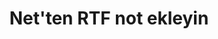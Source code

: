 ---
############################# Static ############################
layout: "auto-gen-annotation"

############################# Head ############################
head_title: "Net RTF Ek Açıklama API'si C#'ta Ek Açıklama"
head_description: "RTF, resimler, çizimler ve belge dosyası biçimlerinden popüler ek açıklama türleri oluşturmak ve Ek Açıklama eklemek için Net API."

############################# Header ############################
title: "Net'ten RTF not ekleyin"
description: ""
bg_image: "https://cms.admin.containerize.com/templates/aspose/App_Themes/V3/images/bg/header1.png"
bg_overlay: false
button:
    enable: true
    icon: "fas fa-arrow-down"
    label: "Ücretsiz deneme sürümünü indirin"
    link: "https://downloads.groupdocs.com/annotation/net"

############################# About ############################
about:
    enable: true
    title: "GroupDocs.Annotation for Net API hakkında"
    content: |
        GroupDocs.Annotation for Net API, PDF, Word ve Mac, Windows veya Ubuntu'daki diğer belgelere ek açıklamalar eklemenizi sağlayan bir kitaplıktır. [GroupDocs.Annotation for Net](/annotation/net), resimlerden ve diğer çeşitli belgelerden açıklama oluşturma, ekleme, düzenleme, silme, ayıklama ve dışa aktarma için kapsamlı destekle açıklamaları yönetmeye yönelik yerel bir Net API'sidir. Bu [sayfada](https://docs.groupdocs.com/annotation/net/supported-document-formats/) görebileceğiniz desteklenen belge biçimlerinin tam listesi.
        Bu kitaplık, yalnızca RTF belgesiyle değil, Word, Excel, PowerPoint, Outlook e-postaları, Visio, Adobe, OpenDocument, OpenOffice, Photoshop, AutoCad ve diğerleri gibi diğer birçok belge türüyle çalışmanıza olanak tanır.
        GroupDocs.Annotation for Net API, yeni notlar oluşturmanıza ve eklemenize, açıklamaları düzenlemenize, yorumları, ek açıklamaları ayıklamanıza ve bunları belgelerden kaldırmanıza olanak tanır. Kitaplık, Metin, Çoklu Çizgi, Alan, Altı Çizili, Nokta, Filigran, Ok, Elips, Metin Değiştirme, Mesafe, Metin Alanı, PDF'de Kaynak Redaksiyonu, HTML, Microsoft Word belgeleri, elektronik tablolar, diyagramlar, sunumlar dahil olmak üzere 13 farklı açıklama türünü destekler. çizimler, resimler ve diğer birçok dosya formatı.
        Örnek (lütfen aşağıya bakın) RTF belgesiyle çalışmayı gösterir, bu örnekte GroupDocs ile çalışmanın ana adımlarını görebilirsiniz. Ek Açıklama: Bir lisans ayarlayın, çalışmak istediğiniz bir belgeyi açın, bir ek açıklama, açıklama özelliklerini ihtiyaçlarınıza göre ayarlamak için veri nesneleri ekleme ve sonucu gereken yere kaydetme. Ayrıca github [sayfa](https://github.com/groupdocs-annotation/GroupDocs.Annotation-for-.NET) veya ürün [documentation](https) sayfamızda desteklenen özellikler hakkında daha ayrıntılı bir göz atabilirsiniz. ://docs.groupdocs.com/annotation/net/getting-started/).

############################# Steps ############################
howTo_Add:
steps_Add:
    enable: true
    title_left: "Net'te RTF Dosyasına Ek Açıklama Ekleme Adımları"
    content_left: |
        [GroupDocs.Annotation](/annotation/net/) Net geliştiricilerinin, birkaç basit adımı uygulayarak herhangi bir Net tabanlı uygulama içindeki RTF dosyalarına çeşitli ek açıklama türleri eklemesini kolaylaştırır.
        *   Yorum ve tarih içeren Yanıt nesneleri oluşturun.
        *   AreaAnnotation nesnesi oluşturun, alan seçeneklerini ayarlayın ve yanıtlar ekleyin.
        *   Annotator nesnesi oluşturun ve alan açıklaması ekleyin.
        *   Çıktı dosyasını kaydedin.
    title_right: "sistem gereksinimleri"
    content_right: |
        Net API'leri için GroupDocs.Annotation, tüm büyük platformlarda ve işletim sistemlerinde desteklenir. Aşağıdaki kodu çalıştırmadan önce lütfen sisteminizde aşağıdaki önkoşulların yüklü olduğundan emin olun.
        *   İşletim Sistemleri: Microsoft Windows, Linux, MacOS
        *   Geliştirme Ortamları: Visual Studio, Xamarin, MonoDevelop
        *   Çerçeveler: .NET Framework, .NET Standard, .NET Core, Mono
        *   GroupDocs.Annotation for .NET'in en son sürümünü [NuGet](https://www.nuget.org/packages/groupdocs.annotation) adresinden indirin.

############################# Preview ############################
preview_Add:
    enable: true
    title: Ek açıklama önizlemesi ve kod örneği
    content: |
        ![Annotation preview image](https://docs.groupdocs.com/annotation/java/images/add-text-field-annotation.png)
    code: |
        ```cs
        //Add text field annotation to the document from local disk
        using (Annotator annotator = new Annotator("input.bmp"))
        {
            TextFieldAnnotation textField = new TextFieldAnnotation
            {
                BackgroundColor = 65535,
                Box = new Rectangle(100, 100, 100, 100),
                CreatedOn = DateTime.Now,
                Text = "Some text",
                FontColor = 65535,
                FontSize = 12,
                Message = "This is text field annotation",
                Opacity = 0.7,
                PageNumber = 0,
                PenStyle = PenStyle.Dot,
                PenWidth = 3,
                FontFamily = "Arial",
                TextHorizontalAlignment = HorizontalAlignment.Center,
                Replies = new List
                {
                    new Reply
                    {
                        Comment = "First comment",
                        RepliedOn = DateTime.Now
                    },
                    new Reply
                    {
                        Comment = "Second comment",
                        RepliedOn = DateTime.Now
                    }
                }
            };
            annotator.Add(textField);
            annotator.Save("result.bmp");
        }
        ```

############################# Steps ############################
howTo_Remove:
steps_Remove:
    enable: true
    title_left: "Net'teki RTF Ek Açıklamalarını Kaldırma Adımları"
    content_left: |
        [GroupDocs.Annotation](/annotation/net/) Net geliştiricilerinin, birkaç basit adımı uygulayarak herhangi bir Net tabanlı uygulama içindeki RTF dosyalarından ek açıklama ayrıntılarını kaldırmasını kolaylaştırır.
        *   Yorum ve tarih içeren Yanıt nesneleri oluşturun.
        *   SaveOptions nesnesini oluşturun ve AnnotationTypes = AnnotationType.None olarak ayarlayın.
        *   Ortaya çıkan belge yolu veya akışı ve SaveOptions nesnesi ile kaydetme yöntemini çağırın.

############################# Preview ############################
preview_Remove:
    enable: true
    code: |
        ```cs
        // 1- How to remove annotation from document using annotation index
        
        using (Annotator annotator = new Annotator("result.bmp"))
        {
            annotator.Remove(0);
            annotator.Save("removed.bmp");
        }
        
        // 2- How to remove annotation from document using annotation object
        
        using (Annotator annotator = new Annotator("result.bmp"))
        {
            var tmp = annotator.Get();
            annotator.Remove(tmp[0]);
            annotator.Save("removed.bmp");
        }
        
        // 3- How to remove some annotations from document using list of ID’s
        
        using (Annotator annotator = new Annotator("result.bmp"))
        {
            var idList = new List{1, 2, 3};
            annotator.Remove(idList);
            annotator.Save("removed.bmp");
        }
        
        // 4- How to remove some annotations from document using list of annotations
        
        using (Annotator annotator = new Annotator("result.bmp"))
        {
            var tmp = annotator.Get();
            annotator.Remove(tmp);
            annotator.Save("removed.bmp");
        }
        ```

############################# Steps ############################
howTo_Edit:
steps_Edit:
    enable: true
    title_left: "Net'te RTF Ek Açıklamalarını Düzenleme Adımları"
    content_left: |
        [GroupDocs.Annotation](/annotation/net/) Net geliştiricilerinin, birkaç kolay adımı uygulayarak herhangi bir Net tabanlı uygulama içindeki RTF dosyalarından çeşitli ek açıklama özelliklerini güncellemelerini kolaylaştırır.
        *   ImportAnnotations = true ile örneklenmiş LoadOptions ile giriş belgesi yolu veya akış ile Annotator nesnesini örnekleyin.
        *   Bazı AnnotationBase uygulamaları oluşturun ve varolan ek açıklamanın kimliğini ayarlayın (bu kimliğe sahip ek açıklama bulunmazsa, hiçbir şey değiştirilmeyecektir) veya ek açıklamaların yol listesi (mevcut tüm ek açıklamalar kaldırılacaktır).
        *   Geçirilen ek açıklamalarla Annotator nesnesinin güncelleme yöntemini çağırın.
        *   Ortaya çıkan belge yolu veya akışı ve SaveOptions nesnesi ile kaydetme yöntemini çağırın.

############################# Preview ############################
preview_Edit:
    enable: true
    code: |
        ```cs
        // open annotated document
        using (Annotator annotator = new Annotator("result.bmp"))
        {
            //assuming we are going to change some properties of existing annotation
                AreaAnnotation updated = new AreaAnnotation
                    {
                            // It's important to set existed annotation Id
                            Id = 1,
                            BackgroundColor = 255,
                            Box = new Rectangle(0, 0, 50, 200),
                            CreatedOn = DateTime.Now,
                            Message = "This is updated annotation",
                            Replies = new List
                            {
                                new Reply
                                {
                                    Comment = "Updated first comment",
                                    RepliedOn = DateTime.Now
                                },
                                new Reply
                                {
                                    Comment = "Updated second comment",
                                    RepliedOn = DateTime.Now
                                }
                            }
                        };
                // update annotation
                annotator.Update(updated);
                annotator.Save("result.bmp");
        }
        ```

############################# Steps ############################
howTo_Extract:
steps_Extract:
    enable: true
    title_left: "Net'teki RTF Dosyasından Ek Açıklamaları Çıkarma Adımları"
    content_left: |
        [GroupDocs.Annotation](/annotation/net/) Net geliştiricilerinin belgelere açıklama eklemesini ve birkaç kolay adımı uygulayarak herhangi bir Net tabanlı uygulama içindeki RTF dosyalarından açıklama bilgilerini çıkarmasını kolaylaştırır.
        *   Yorum ve tarih içeren Yanıt nesneleri oluşturun.
        *   LoadOptions nesnesini oluşturun ve SetImportAnnotations'ı gerçek bağımsız değişkenle çağırın.
        *   List tipinde değişken tanımlayın.
        *   Get yöntemini çağırın ve sonucu yukarıdaki değişkene döndürün.

############################# Preview ############################
preview_Extract:
    enable: true
    code: |
        ```cs
        // for using this example input file ("annotated.bmp") must be with annotations
        using (Annotator annotator = new Annotator("annotated.bmp"))
        {
            List annotations = annotator.Get();
            XmlSerializer formatter = new XmlSerializer(typeof(List));
            using (FileStream fs = new FileStream("annotations.xml", FileMode.Create))
            {
                fs.SetLength(0);
                formatter.Serialize(fs, annotations);
            }
        }
        ```

############################# Demos ############################
demos:
    enable: true
    title: "Belgelere ve Görüntülere Ek Açıklamalar Eklemek, Kaldırmak, Düzenlemek, Çıkarmak için Canlı Demolar"
    content: |
        Hemen şimdi [GroupDocs.Annotation Canlı Demolar](https://products.groupdocs.app/annotation/family) web sitesini ziyaret ederek RTF dosyasına ek açıklama ekleyin, kaldırın, düzenleyin ve çıkarın. Canlı demo aşağıdaki avantajlara sahiptir

############################# About Formats ############################
about_formats:
    enable: true
    format:
        # format loop
        - icon: "far fa-file-rtf"
          title: "RTF Dosya Biçimi Hakkında"
          content: |
            Microsoft tarafından tanıtılan ve belgelenen Zengin Metin Biçimi (RTF), uygulamalarda kullanılmak üzere biçimlendirilmiş metin ve grafikleri kodlama yöntemini temsil eder. Biçim, diğer Microsoft Ürünleri ile platformlar arası belge alışverişini kolaylaştırır ve böylece birlikte çalışabilirlik amacına hizmet eder. Bu yetenek, onu kelime işlem yazılımları arasında bir veri aktarımı standardı haline getirir ve bu nedenle içerikler, belge formatını kaybetmeden bir işletim sisteminden diğerine aktarılabilir. Dosya formatı belirtimleri, Microsoft tarafından genel olarak indirilebilir ve geliştiricinin bakış açısından atıfta bulunulabilir.

          link: "https://docs.fileformat.com/image/rtf/"

############################# More Formats ############################
more_formats:
    enable: true
    title: "Diğer Popüler Belge Biçimleriyle Çalışma"
    content: |
        Bazı popüler dosya biçimlerinden ek açıklama özelliklerini aşağıda belirtildiği gibi güncelleyin.
    format:
        # format loop
        - name: "Annotate PDF document"
          link: "https://products.groupdocs.com/annotation/net/pdf/"
          description: "Adobe Portable Document Format"

        # format loop
        - name: "Annotate DOC document"
          link: "https://products.groupdocs.com/annotation/net/doc/"
          description: "Microsoft Word Document"

        # format loop
        - name: "Annotate DOCM document"
          link: "https://products.groupdocs.com/annotation/net/docm/"
          description: "Microsoft Word Macro-Enabled Document"

        # format loop
        - name: "Annotate DOCX document"
          link: "https://products.groupdocs.com/annotation/net/docx/"
          description: "Microsoft Word Open XML Document"

        # format loop
        - name: "Annotate DOT document"
          link: "https://products.groupdocs.com/annotation/net/dot/"
          description: "Microsoft Word Document Template"

        # format loop
        - name: "Annotate DOTX document"
          link: "https://products.groupdocs.com/annotation/net/dotx/"
          description: "Word Open XML Document Template"

        # format loop
        - name: "Annotate RTF document"
          link: "https://products.groupdocs.com/annotation/net/rtf/"
          description: "Rich Text Document"

        # format loop
        - name: "Annotate ODT document"
          link: "https://products.groupdocs.com/annotation/net/odt/"
          description: "Open Document Text"

        # format loop
        - name: "Annotate XLS document"
          link: "https://products.groupdocs.com/annotation/net/xls/"
          description: "Microsoft Excel Binary File Format"

        # format loop
        - name: "Annotate XLSX document"
          link: "https://products.groupdocs.com/annotation/net/xlsx/"
          description: "Microsoft Excel Open XML Spreadsheet"

        # format loop
        - name: "Annotate XLSM document"
          link: "https://products.groupdocs.com/annotation/net/xlsm/"
          description: "Microsoft Excel Macro-Enabled Spreadsheet"

        # format loop
        - name: "Annotate XLSB document"
          link: "https://products.groupdocs.com/annotation/net/xlsb/"
          description: "Microsoft Excel Binary Worksheet"

        # format loop
        - name: "Annotate ODS document"
          link: "https://products.groupdocs.com/annotation/net/ods/"
          description: "Open Document Spreadsheet"

        # format loop
        - name: "Annotate PPT document"
          link: "https://products.groupdocs.com/annotation/net/ppt/"
          description: "PowerPoint Presentation"

        # format loop
        - name: "Annotate PPTX document"
          link: "https://products.groupdocs.com/annotation/net/pptx/"
          description: "PowerPoint Open XML Presentation"

        # format loop
        - name: "Annotate PPSX document"
          link: "https://products.groupdocs.com/annotation/net/ppsx/"
          description: "PowerPoint Open XML Slide Show"

        # format loop
        - name: "Annotate POTM document"
          link: "https://products.groupdocs.com/annotation/net/potm/"
          description: "Microsoft PowerPoint Template"

        # format loop
        - name: "Annotate PPTM document"
          link: "https://products.groupdocs.com/annotation/net/pptm/"
          description: "Microsoft PowerPoint Presentation"

        # format loop
        - name: "Annotate PPS document"
          link: "https://products.groupdocs.com/annotation/net/pps/"
          description: "Microsoft PowerPoint 97-2003 Slide Show"

        # format loop
        - name: "Annotate ODP document"
          link: "https://products.groupdocs.com/annotation/net/odp/"
          description: "OpenDocument Presentation"

        # format loop
        - name: "Annotate HTML document"
          link: "https://products.groupdocs.com/annotation/net/html/"
          description: "HyperText Markup Language"

        # format loop
        - name: "Annotate TIFF document"
          link: "https://products.groupdocs.com/annotation/net/tiff/"
          description: "Tagged Image File Format"

        # format loop
        - name: "Annotate JPEG document"
          link: "https://products.groupdocs.com/annotation/net/jpeg/"
          description: "JPEG Image"

        # format loop
        - name: "Annotate PNG document"
          link: "https://products.groupdocs.com/annotation/net/png/"
          description: "Portable Network Graphic"

        # format loop
        - name: "Annotate EML document"
          link: "https://products.groupdocs.com/annotation/net/eml/"
          description: "E-mail Message"

        # format loop
        - name: "Annotate MSG document"
          link: "https://products.groupdocs.com/annotation/net/msg/"
          description: "Microsoft Outlook E-mail Message"

        # format loop
        - name: "Annotate VSD document"
          link: "https://products.groupdocs.com/annotation/net/vsd/"
          description: "Microsoft Visio 2003-2010 Drawing"

        # format loop
        - name: "Annotate VSDX document"
          link: "https://products.groupdocs.com/annotation/net/vsdx/"
          description: "Microsoft Visio Drawing"

        # format loop
        - name: "Annotate VSS document"
          link: "https://products.groupdocs.com/annotation/net/vss/"
          description: "Microsoft Visio 2003-2010 Stencil"

        # format loop
        - name: "Annotate VST document"
          link: "https://products.groupdocs.com/annotation/net/vst/"
          description: "Microsoft Visio 2013 Stencil"

        # format loop
        - name: "Annotate DWG document"
          link: "https://products.groupdocs.com/annotation/net/dwg/"
          description: "Autodesk Design Data Formats"

        # format loop
        - name: "Annotate DXF document"
          link: "https://products.groupdocs.com/annotation/net/dxf/"
          description: "AutoCAD Drawing Interchange"

        # format loop
        - name: "Annotate DCM document"
          link: "https://products.groupdocs.com/annotation/net/dcm/"
          description: "Digital Imaging and Communications in Medicine"

        # format loop
        - name: "Annotate WMF document"
          link: "https://products.groupdocs.com/annotation/net/wmf/"
          description: "Windows Metafile"

        # format loop
        - name: "Annotate EMF document"
          link: "https://products.groupdocs.com/annotation/net/emf/"
          description: "Enhanced Metafile Format"


############################# Back to top ###############################
back_to_top:
    enable: true
---